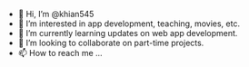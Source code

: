 - 👋 Hi, I’m @khian545
- 👀 I’m interested in app development, teaching, movies, etc.
- 🌱 I’m currently learning updates on web app development.
- 💞️ I’m looking to collaborate on part-time projects.
- 📫 How to reach me ...

<!---
khian545/khian545 is a ✨ special ✨ repository because its `README.md` (this file) appears on your GitHub profile.
You can click the Preview link to take a look at your changes.
--->
